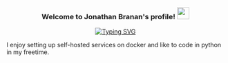 <h3 align="center">
Welcome to Jonathan Branan's profile!
  <img src="https://media.giphy.com/media/hvRJCLFzcasrR4ia7z/giphy.gif" width="28">
</h3>
<p align="center">
<a href="https://git.io/typing-svg"><img src="https://readme-typing-svg.demolab.com?font=Press+Start+2P&size=15&pause=1000&center=true&random=true&width=435&lines=Self-Taught+Developer;Front+End+Dev+%40+Fortra;Self-Hosting+on+Unraid" alt="Typing SVG" /></a>
</p>


I enjoy setting up self-hosted services on docker and like to code in python in my freetime.
